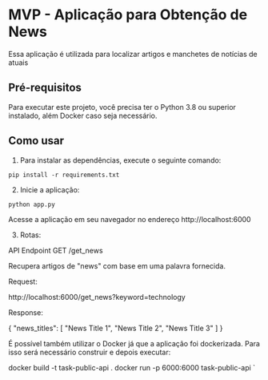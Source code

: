 # MVP - Aplicação para Obtenção de News

Essa aplicação é utilizada para localizar artigos e manchetes de notícias de atuais

## Pré-requisitos

Para executar este projeto, você precisa ter o Python 3.8 ou superior instalado, além Docker caso seja necessário.

## Como usar

1. Para instalar as dependências, execute o seguinte comando:

```
pip install -r requirements.txt
```

2. Inicie a aplicação:

```
python app.py
```

Acesse a aplicação em seu navegador no endereço http://localhost:6000

3. Rotas:

API Endpoint
GET /get_news

Recupera artigos de "news" com base em uma palavra fornecida.

Request:

http://localhost:6000/get_news?keyword=technology

Response:

{
    "news_titles": [
        "News Title 1",
        "News Title 2",
        "News Title 3"
    ]
}

É possível também utilizar o Docker já que a aplicação foi dockerizada. Para isso será necessário construir e depois executar:

 docker build -t  task-public-api .
 docker run -p 6000:6000 task-public-api `

